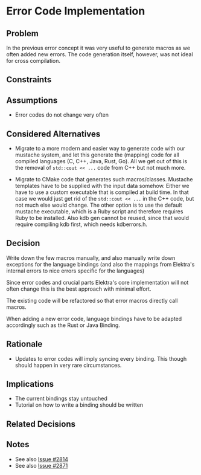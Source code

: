 # Error Code Implementation

## Problem

In the previous error concept it was very useful to generate macros as we often added new errors.
The code generation itself, however, was not ideal for cross compilation.

## Constraints

## Assumptions

- Error codes do not change very often

## Considered Alternatives

- Migrate to a more modern and easier way to generate code with our mustache system, and let this generate the (mapping) code for all compiled languages (C, C++, Java, Rust, Go).
  All we get out of this is the removal of `std::cout << ...` code from C++ but not much more.

- Migrate to CMake code that generates such macros/classes.
  Mustache templates have to be supplied with the input data somehow. Either we have to use a custom executable that is compiled at build time.
  In that case we would just get rid of the `std::cout << ...` in the C++ code, but not much else would change.
  The other option is to use the default mustache executable, which is a Ruby script and therefore requires Ruby to be installed.
  Also kdb gen cannot be reused, since that would require compiling kdb first, which needs kdberrors.h.

## Decision

Write down the few macros manually, and also manually write down exceptions for the language bindings (and also the mappings from Elektra's internal errors to nice errors specific for the languages)

Since error codes and crucial parts Elektra's core implementation will not often change this is the best approach with minimal effort.

The existing code will be refactored so that error macros directly call macros.

When adding a new error code, language bindings have to be adapted accordingly such as the Rust or Java Binding.

## Rationale

- Updates to error codes will imply syncing every binding. This though should happen in very rare circumstances.

## Implications

- The current bindings stay untouched
- Tutorial on how to write a binding should be written

## Related Decisions

## Notes

- See also [Issue #2814](https://issues.libelektra.org/2814)
- See also [Issue #2871](https://issues.libelektra.org/2871)
